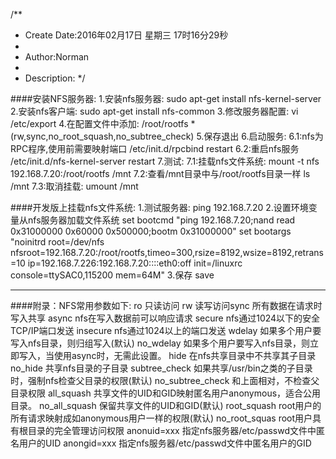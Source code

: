 /**
* Create Date:2016年02月17日 星期三 17时16分29秒
* 
* Author:Norman
* 
* Description: 
*/

####安装NFS服务器:
    1.安装nfs服务器:
        sudo apt-get install nfs-kernel-server
    2.安装nfs客户端:
        sudo apt-get install nfs-common
    3.修改服务器配置:
        vi /etc/export
    4.在配置文件中添加:
        /root/rootfs *(rw,sync,no_root_squash,no_subtree_check)
    5.保存退出
    6.启动服务:
        6.1:nfs为RPC程序,使用前需要映射端口
            /etc/init.d/rpcbind restart 
        6.2:重启nfs服务
            /etc/init.d/nfs-kernel-server restart
    7.测试:
        7.1:挂载nfs文件系统:
            mount -t nfs 192.168.7.20:/root/rootfs /mnt
        7.2:查看/mnt目录中与/root/rootfs目录一样
            ls /mnt
        7.3:取消挂载:
        umount /mnt

####开发版上挂载nfs文件系统:
    1.测试服务器:
        ping 192.168.7.20
    2.设置环境变量从nfs服务器加载文件系统
        set bootcmd "ping 192.168.7.20;nand read 0x31000000 0x60000 0x500000;bootm 0x31000000"
        set bootargs "noinitrd root=/dev/nfs nfsroot=192.168.7.20:/root/rootfs,timeo=300,rsize=8192,wsize=8192,retrans=10 ip=192.168.7.226:192.168.7.20::::eth0:off init=/linuxrc console=ttySAC0,115200 mem=64M"
    3.保存
        save





**************************************************************************
####附录：NFS常用参数如下:
    ro 只读访问
    rw 读写访问sync 所有数据在请求时写入共享
    async nfs在写入数据前可以响应请求
    secure nfs通过1024以下的安全TCP/IP端口发送
    insecure nfs通过1024以上的端口发送
    wdelay 如果多个用户要写入nfs目录，则归组写入(默认)
    no_wdelay 如果多个用户要写入nfs目录，则立即写入，当使用async时，无需此设置。
    hide 在nfs共享目录中不共享其子目录
    no_hide 共享nfs目录的子目录
    subtree_check 如果共享/usr/bin之类的子目录时，强制nfs检查父目录的权限(默认)
    no_subtree_check 和上面相对，不检查父目录权限
    all_squash 共享文件的UID和GID映射匿名用户anonymous，适合公用目录。
    no_all_squash 保留共享文件的UID和GID(默认)
    root_squash root用户的所有请求映射成如anonymous用户一样的权限(默认)
    no_root_squas root用户具有根目录的完全管理访问权限
    anonuid=xxx 指定nfs服务器/etc/passwd文件中匿名用户的UID
    anongid=xxx 指定nfs服务器/etc/passwd文件中匿名用户的GID
